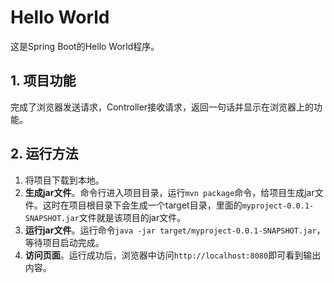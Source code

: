 # Hello World 

这是Spring Boot的Hello World程序。

## 1. 项目功能

​完成了浏览器发送请求，Controller接收请求，返回一句话并显示在浏览器上的功能。

## 2. 运行方法

1. 将项目下载到本地。
2. **生成jar文件**。命令行进入项目目录，运行`mvn package`命令，给项目生成jar文件。这时在项目根目录下会生成一个target目录，里面的`myproject-0.0.1-SNAPSHOT.jar`文件就是该项目的jar文件。
3. **运行jar文件**。运行命令`java -jar target/myproject-0.0.1-SNAPSHOT.jar`，等待项目启动完成。
4. **访问页面**。运行成功后，浏览器中访问`http://localhost:8080`即可看到输出内容。